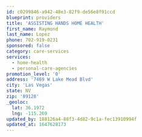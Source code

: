 ```yaml
---
id: c0299846-a942-48e3-82f9-de56e8f91ccd
blueprint: providers
title: 'ASSISTING HANDS HOME HEALTH'
first_name: Raymond
last_name: Lopez
phone: 702-919-0231
sponsored: false
category: care-services
services:
  - home-health
  - personal-care-agencies
promotion_level: '0'
address: '7469 W Lake Mead Blvd'
city: 'Las Vegas'
state: NV
zip: '89128'
_geoloc:
  lat: 36.1972
  lng: -115.269
updated_by: 188126a4-88f3-4d82-9c1a-fec13910994f
updated_at: 1647628173
---
```

